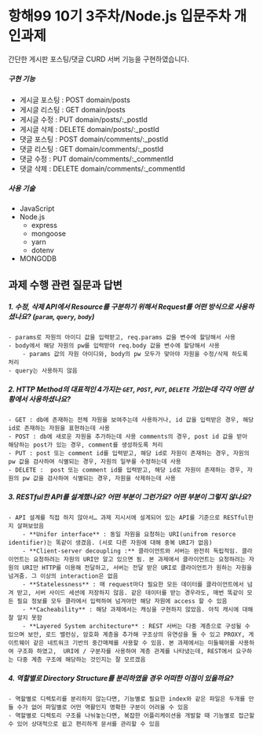 # 항해99 10기 3주차/Node.js 입문주차 개인과제

간단한 게시판 포스팅/댓글 CURD 서버 기능을 구현하였습니다.

##### 구현 기능
 - 게시글 포스팅 : POST domain/posts
 - 게시글 리스팅 : GET domain/posts
 - 게시글 수정 : PUT domain/posts/:_postId
 - 게시글 삭제 : DELETE domain/posts/:_postId
 - 댓글 포스팅 : POST domain/comments/:_postId
 - 댓글 리스팅 : GET domain/comments/:_postId
 - 댓글 수정 : PUT domain/comments/:_commentId
 - 댓글 삭제 : DELETE domain/comments/:_commentId

##### 사용 기술
 - JavaScript
 - Node.js
   - express
   - mongoose
   - yarn
   - dotenv
 - MONGODB


## 과제 수행 관련 질문과 답변

##### 1. 수정, 삭제 API에서 Resource를 구분하기 위해서 Request를 어떤 방식으로 사용하셨나요? (`param`, `query`, `body`)
    - params로 자원의 아이디 값을 입력받고, req.params 값을 변수에 할당해서 사용
    - body에서 해당 자원의 pw를 입력받아 req.body 값을 변수에 할당해서 사용
        - params 값의 자원 아이디와, body의 pw 모두가 맞아야 자원을 수정/삭제 하도록 처리
    - query는 사용하지 않음
##### 2. HTTP Method의 대표적인 4가지는 `GET`, `POST`, `PUT`, `DELETE` 가있는데 각각 어떤 상황에서 사용하셨나요?
    - GET : db에 존재하는 전체 자원을 보여주는데 사용하거나, id 값을 입력받은 경우, 해당 id로 존재하는 자원을 표현하는데 사용
    - POST : db에 새로운 자원을 추가하는데 사용 comments의 경우, post id 값을 받아 해당하는 post가 있는 경우, comment를 생성하도록 처리
    - PUT : post 또는 comment id를 입력받고, 해당 id로 자원이 존재하는 경우, 자원의 pw 값을 검사하여 식별되는 경우, 자원의 일부를 수정하는데 사용
    - DELETE :  post 또는 comment id를 입력받고, 해당 id로 자원이 존재하는 경우, 자원의 pw 값을 검사하여 식별되는 경우, 자원을 삭제하는데 사용
##### 3. RESTful한 API를 설계했나요? 어떤 부분이 그런가요? 어떤 부분이 그렇지 않나요?
    - API 설계를 직접 하지 않아서… 과제 지시서에 설계되어 있는 API를 기준으로 RESTful한지 살펴보았음
        - **Unifor interface** : 동일 자원을 요청하는 URI(unifrom resorce identifier)는 똑같이 생겼음. (서로 다른 자원에 대해 중복 URI가 없음)
        - **Client-server decoupling :** 클라이언트와 서버는 완전히 독립적임. 클라이언트는 요청하려는 자원의 URI만 알고 있으면 됨. 본 과제에서 클라이언트는 요청하려는 자원의 URI만 HTTP를 이용해 전달하고, 서버는 전달 받은 URI로 클라이언트가 원하는 자원을 넘겨줌. 그 이상의 interaction은 없음
        - **Statelessness** : 매 request마다 필요한 모든 데이터를 클라이언트에서 넘겨 받고, 서버 사이드 세션에 저장하지 않음. 같은 데이터를 받는 경우라도, 매번 똑같이 모든 필요 정보를 모두 클라에서 입력하여 넘겨야만 해당 자원에 access 할 수 있음
        - **Cacheability** : 해당 과제에서는 캐싱을 구현하지 않았음. 아직 캐시에 대해 잘 알지 못함
        - **Layered System architecture** : REST 서버는 다중 계층으로 구성될 수 있으며 보안, 로드 밸런싱, 암호화 계층을 추가해 구조상의 유연성을 둘 수 있고 PROXY, 게이트웨이 같은 네트워크 기반의 중간매체를 사용할 수 있음. 본 과제에서는 미들웨어를 사용하여 구조화 하였고,  URI에 / 구분자를 사용하여 계층 관계를 나타냈는데, REST에서 요구하는 다중 계층 구조에 해당하는 것인지는 잘 모르겠음
##### 4. 역할별로 Directory Structure를 분리하였을 경우 어떠한 이점이 있을까요?
    - 역할별로 디렉토리를 분리하지 않는다면, 기능별로 필요한 index와 같은 파일은 두개를 만들 수가 없어 파일별로 어떤 역활인지 명확한 구분이 어려울 수 있음
    - 역할별로 디렉토리 구조를 나눠놓는다면, 복잡한 어플리케이션을 개발할 때 기능별로 접근할 수 있어 상대적으로 쉽고 편리하게 문서를 관리할 수 있음
